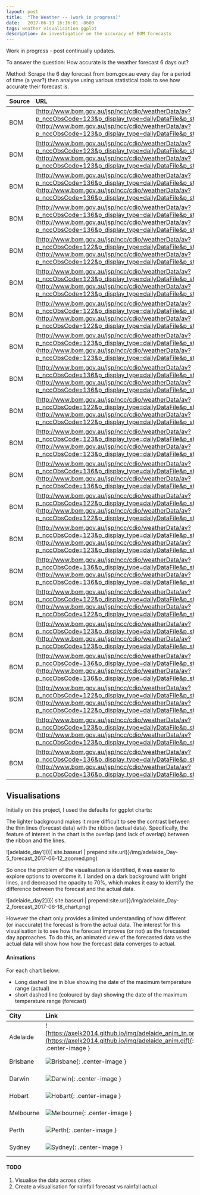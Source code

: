 ```yaml
---
layout: post
title:  "The Weather -- (work in progress)"
date:   2017-06-19 16:16:01 -0600
tags: weather visualisation ggplot
description: An investigation on the accuracy of BOM forecasts
---
```


Work in progress - post continually updates.

To answer the question: How accurate is the weather forecast 6 days out?

Method: Scrape the 6 day forecast from bom.gov.au every day for a period of time (a year?) then analyse using various statistical tools to see how accurate their forecast is.

| Source | URL         | Datetime |
|:-------------|:------------------|:------|
| BOM          | [http://www.bom.gov.au/jsp/ncc/cdio/weatherData/av?p_nccObsCode=123&p_display_type=dailyDataFile&p_startYear=&p_c=&p_stn_num=086338](http://www.bom.gov.au/jsp/ncc/cdio/weatherData/av?p_nccObsCode=123&p_display_type=dailyDataFile&p_startYear=&p_c=&p_stn_num=086338)|  every day  |
| BOM          |	[http://www.bom.gov.au/jsp/ncc/cdio/weatherData/av?p_nccObsCode=123&p_display_type=dailyDataFile&p_startYear=&p_c=&p_stn_num=086338](http://www.bom.gov.au/jsp/ncc/cdio/weatherData/av?p_nccObsCode=123&p_display_type=dailyDataFile&p_startYear=&p_c=&p_stn_num=086338)	|  every day  |
| BOM          |	[http://www.bom.gov.au/jsp/ncc/cdio/weatherData/av?p_nccObsCode=136&p_display_type=dailyDataFile&p_startYear=&p_c=&p_stn_num=086338](http://www.bom.gov.au/jsp/ncc/cdio/weatherData/av?p_nccObsCode=136&p_display_type=dailyDataFile&p_startYear=&p_c=&p_stn_num=086338)	|  every day  |
| BOM          |	[http://www.bom.gov.au/jsp/ncc/cdio/weatherData/av?p_nccObsCode=136&p_display_type=dailyDataFile&p_startYear=&p_c=&p_stn_num=023090](http://www.bom.gov.au/jsp/ncc/cdio/weatherData/av?p_nccObsCode=136&p_display_type=dailyDataFile&p_startYear=&p_c=&p_stn_num=023090)	|  every day  |
| BOM          |	[http://www.bom.gov.au/jsp/ncc/cdio/weatherData/av?p_nccObsCode=122&p_display_type=dailyDataFile&p_startYear=&p_c=&p_stn_num=023090](http://www.bom.gov.au/jsp/ncc/cdio/weatherData/av?p_nccObsCode=122&p_display_type=dailyDataFile&p_startYear=&p_c=&p_stn_num=023090)	|  every day  |
| BOM          |	[http://www.bom.gov.au/jsp/ncc/cdio/weatherData/av?p_nccObsCode=123&p_display_type=dailyDataFile&p_startYear=&p_c=&p_stn_num=023090](http://www.bom.gov.au/jsp/ncc/cdio/weatherData/av?p_nccObsCode=123&p_display_type=dailyDataFile&p_startYear=&p_c=&p_stn_num=023090)	|  every day  |
| BOM          |	[http://www.bom.gov.au/jsp/ncc/cdio/weatherData/av?p_nccObsCode=122&p_display_type=dailyDataFile&p_startYear=&p_c=&p_stn_num=040913](http://www.bom.gov.au/jsp/ncc/cdio/weatherData/av?p_nccObsCode=122&p_display_type=dailyDataFile&p_startYear=&p_c=&p_stn_num=040913)	|  every day  |
| BOM          |	[http://www.bom.gov.au/jsp/ncc/cdio/weatherData/av?p_nccObsCode=123&p_display_type=dailyDataFile&p_startYear=&p_c=&p_stn_num=040913](http://www.bom.gov.au/jsp/ncc/cdio/weatherData/av?p_nccObsCode=123&p_display_type=dailyDataFile&p_startYear=&p_c=&p_stn_num=040913)	|  every day  |
| BOM          |	[http://www.bom.gov.au/jsp/ncc/cdio/weatherData/av?p_nccObsCode=136&p_display_type=dailyDataFile&p_startYear=&p_c=&p_stn_num=040913](http://www.bom.gov.au/jsp/ncc/cdio/weatherData/av?p_nccObsCode=136&p_display_type=dailyDataFile&p_startYear=&p_c=&p_stn_num=040913)	|  every day  |
| BOM          |	[http://www.bom.gov.au/jsp/ncc/cdio/weatherData/av?p_nccObsCode=122&p_display_type=dailyDataFile&p_startYear=&p_c=&p_stn_num=014015](http://www.bom.gov.au/jsp/ncc/cdio/weatherData/av?p_nccObsCode=122&p_display_type=dailyDataFile&p_startYear=&p_c=&p_stn_num=014015)	|  every day  |
| BOM          |	[http://www.bom.gov.au/jsp/ncc/cdio/weatherData/av?p_nccObsCode=123&p_display_type=dailyDataFile&p_startYear=&p_c=&p_stn_num=014015](http://www.bom.gov.au/jsp/ncc/cdio/weatherData/av?p_nccObsCode=123&p_display_type=dailyDataFile&p_startYear=&p_c=&p_stn_num=014015)	|  every day  |
| BOM          |	[http://www.bom.gov.au/jsp/ncc/cdio/weatherData/av?p_nccObsCode=136&p_display_type=dailyDataFile&p_startYear=&p_c=&p_stn_num=014015](http://www.bom.gov.au/jsp/ncc/cdio/weatherData/av?p_nccObsCode=136&p_display_type=dailyDataFile&p_startYear=&p_c=&p_stn_num=014015)	|  every day  |
| BOM          |	[http://www.bom.gov.au/jsp/ncc/cdio/weatherData/av?p_nccObsCode=122&p_display_type=dailyDataFile&p_startYear=&p_c=&p_stn_num=094029](http://www.bom.gov.au/jsp/ncc/cdio/weatherData/av?p_nccObsCode=122&p_display_type=dailyDataFile&p_startYear=&p_c=&p_stn_num=094029)	|  every day  |
| BOM          |	[http://www.bom.gov.au/jsp/ncc/cdio/weatherData/av?p_nccObsCode=123&p_display_type=dailyDataFile&p_startYear=&p_c=&p_stn_num=094029](http://www.bom.gov.au/jsp/ncc/cdio/weatherData/av?p_nccObsCode=123&p_display_type=dailyDataFile&p_startYear=&p_c=&p_stn_num=094029)	|  every day  |
| BOM          |	[http://www.bom.gov.au/jsp/ncc/cdio/weatherData/av?p_nccObsCode=136&p_display_type=dailyDataFile&p_startYear=&p_c=&p_stn_num=094029](http://www.bom.gov.au/jsp/ncc/cdio/weatherData/av?p_nccObsCode=136&p_display_type=dailyDataFile&p_startYear=&p_c=&p_stn_num=094029)	|  every day  |
| BOM          |	[http://www.bom.gov.au/jsp/ncc/cdio/weatherData/av?p_nccObsCode=122&p_display_type=dailyDataFile&p_startYear=&p_c=&p_stn_num=009225](http://www.bom.gov.au/jsp/ncc/cdio/weatherData/av?p_nccObsCode=122&p_display_type=dailyDataFile&p_startYear=&p_c=&p_stn_num=009225)	|  every day  |
| BOM          |	[http://www.bom.gov.au/jsp/ncc/cdio/weatherData/av?p_nccObsCode=123&p_display_type=dailyDataFile&p_startYear=&p_c=&p_stn_num=009225](http://www.bom.gov.au/jsp/ncc/cdio/weatherData/av?p_nccObsCode=123&p_display_type=dailyDataFile&p_startYear=&p_c=&p_stn_num=009225)	|  every day  |
| BOM          |	[http://www.bom.gov.au/jsp/ncc/cdio/weatherData/av?p_nccObsCode=136&p_display_type=dailyDataFile&p_startYear=&p_c=&p_stn_num=009225](http://www.bom.gov.au/jsp/ncc/cdio/weatherData/av?p_nccObsCode=136&p_display_type=dailyDataFile&p_startYear=&p_c=&p_stn_num=009225)	|  every day  |
| BOM          |	[http://www.bom.gov.au/jsp/ncc/cdio/weatherData/av?p_nccObsCode=122&p_display_type=dailyDataFile&p_startYear=&p_c=&p_stn_num=066062](http://www.bom.gov.au/jsp/ncc/cdio/weatherData/av?p_nccObsCode=122&p_display_type=dailyDataFile&p_startYear=&p_c=&p_stn_num=066062)	|  every day  |
| BOM          |	[http://www.bom.gov.au/jsp/ncc/cdio/weatherData/av?p_nccObsCode=123&p_display_type=dailyDataFile&p_startYear=&p_c=&p_stn_num=066062](http://www.bom.gov.au/jsp/ncc/cdio/weatherData/av?p_nccObsCode=123&p_display_type=dailyDataFile&p_startYear=&p_c=&p_stn_num=066062)	|  every day  |
| BOM          |	[http://www.bom.gov.au/jsp/ncc/cdio/weatherData/av?p_nccObsCode=136&p_display_type=dailyDataFile&p_startYear=&p_c=&p_stn_num=066062](http://www.bom.gov.au/jsp/ncc/cdio/weatherData/av?p_nccObsCode=136&p_display_type=dailyDataFile&p_startYear=&p_c=&p_stn_num=066062)	|  every day  |


## Visualisations

Initially on this project, I used the defaults for ggplot charts:

The lighter background makes it more difficult to see the contrast between the thin lines (forecast data) with the ribbon (actual data). Specifically, the feature of interest in the chart is the overlap (and lack of overlap) between the ribbon and the lines.

![adelaide_day1]({{ site.baseurl | prepend:site.url}}/img/adelaide_Day-5_forecast_2017-06-12_zoomed.png)

So once the problem of the visualisation is identified, it was easier to explore options to overcome it. I landed on a dark background with bright lines, and decreased the opacity to 70%, which makes it easy to identify the difference between the forecast and the actual data.

![adelaide_day2]({{ site.baseurl | prepend:site.url}}/img/adelaide_Day-2_forecast_2017-06-18_chart.png)

However the chart only provides a limited understanding of how different (or inaccurate) the forecast is from the actual data. The interest for this visualisation is to see how the forecast improves (or not) as the forecasted day approaches. To do this, an animated view of the forecasted data vs the actual data will show how how the forecast data converges to actual.

#### Animations

For each chart below:
- Long dashed line in blue showing the date of the maximum temperature range (actual)
- short dashed line (coloured by day) showing the date of the maximum temperature range (forecast)  

| City | Link         | Dimensions |
|:-------------|:------------------|:------|
| Adelaide | ![https://axelk2014.github.io/img/adelaide_anim_tn.png](https://axelk2014.github.io/img/adelaide_anim.gif){: .center-image } | 1024x745 GIF 512k|
| Brisbane | ![Brisbane](https://axelk2014.github.io/img/brisbane_anim.gif){: .center-image } | 1024x745 GIF 342k|
| Darwin | ![Darwin](https://axelk2014.github.io/img/darwin_anim.gif){: .center-image } | 1024x745 GIF 184k|
| Hobart | ![Hobart](https://axelk2014.github.io/img/hobart_anim.gif){: .center-image } | 1024x745 GIF 441k|
| Melbourne | ![Melbourne](https://axelk2014.github.io/img/melbourne_anim.gif){: .center-image } | 1024x745 GIF 498k|
| Perth | ![Perth](https://axelk2014.github.io/img/perth_anim.gif){: .center-image } | 1024x745 GIF 480k|
| Sydney | ![Sydney](https://axelk2014.github.io/img/sydney_anim.gif){: .center-image } | 1024x745 GIF 412k|


#### TODO
1. Visualise the data across cities
2. Create a visualisation for rainfall forecast vs rainfall actual
